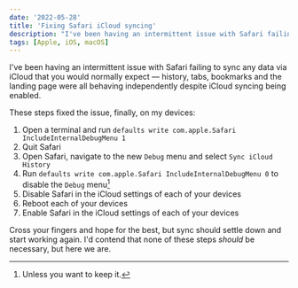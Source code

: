 ```yaml
---
date: '2022-05-28'
title: 'Fixing Safari iCloud syncing'
description: "I've been having an intermittent issue with Safari failing to sync any data via iCloud that you would normally expect — history, tabs, bookmarks and the landing page were all behaving independently despite iCloud syncing being enabled."
tags: [Apple, iOS, macOS]
---
```


I've been having an intermittent issue with Safari failing to sync any data via iCloud that you would normally expect — history, tabs, bookmarks and the landing page were all behaving independently despite iCloud syncing being enabled.<!-- excerpt -->

These steps fixed the issue, finally, on my devices:

1. Open a terminal and run `defaults write com.apple.Safari IncludeInternalDebugMenu 1`
2. Quit Safari
3. Open Safari, navigate to the new `Debug` menu and select `Sync iCloud History`
4. Run `defaults write com.apple.Safari IncludeInternalDebugMenu 0` to disable the `Debug` menu[^1]
5. Disable Safari in the iCloud settings of each of your devices
6. Reboot each of your devices
7. Enable Safari in the iCloud settings of each of your devices

Cross your fingers and hope for the best, but sync should settle down and start working again. I'd contend that none of these steps _should_ be necessary, but here we are.

[^1]: Unless you want to keep it.
